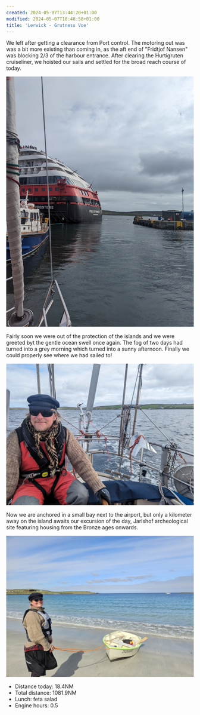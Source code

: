 ```yaml
---
created: 2024-05-07T13:44:20+01:00
modified: 2024-05-07T18:48:58+01:00
title: 'Lerwick - Grutness Voe'
---
```


We left after getting a clearance from Port control. The motoring out was was a bit more existing than coming in, as the aft end of "Fridtjof Nansen" was blocking 2/3 of the harbour entrance. After clearing the Hurtigruten cruiseliner, we hoisted our sails and settled for the broad reach course of today.

![Image](../2024/4002cd41aed471b76a0fd54cecdab4d1.jpg) 

Fairly soon we were out of the protection of the islands and we were greeted byt the gentle ocean swell once again. The fog of two days had turned into a grey morning which turned into a sunny afternoon. Finally we could properly see where we had sailed to!

![Image](../2024/2f985f6ef8cfec66be7349117a474e29.jpg) 

Now we are anchored in a small bay next to the airport, but only a kilometer away on the island awaits our excursion of the day, Jarlshof archeological site featuring housing from the Bronze ages onwards.

![Image](../2024/d6a73cf1606657d5140a023474fe5501.jpg) 

* Distance today: 18.4NM
* Total distance: 1081.9NM
* Lunch: feta salad
* Engine hours: 0.5
